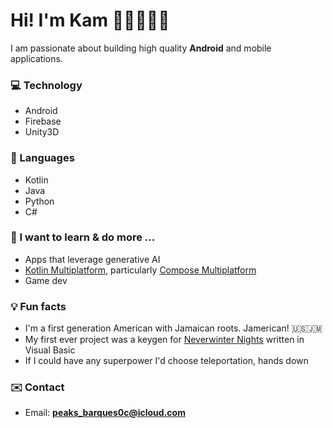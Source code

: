 # Hi! I'm Kam ✌🏾👨🏾‍💻

I am passionate about building high quality **Android** and mobile applications.

### 💻 Technology 

- Android 
- Firebase
- Unity3D

### 🧠 Languages 

- Kotlin
- Java
- Python
- C#

### 🤔 I want to learn & do more ...

- Apps that leverage generative AI
- [Kotlin Multiplatform](https://kotlinlang.org/docs/multiplatform.html), particularly [Compose Multiplatform](https://www.jetbrains.com/lp/compose-multiplatform/)
- Game dev

### 💡 Fun facts

- I'm a first generation American with Jamaican roots. Jamerican! 🇺🇸🇯🇲
- My first ever project was a keygen for [Neverwinter Nights](https://en.wikipedia.org/wiki/Neverwinter_Nights) written in Visual Basic
- If I could have any superpower I'd choose teleportation, hands down

### ✉️ Contact

- Email: **[peaks_barques0c@icloud.com](mailto:peaks_barques0c@icloud.com)**
